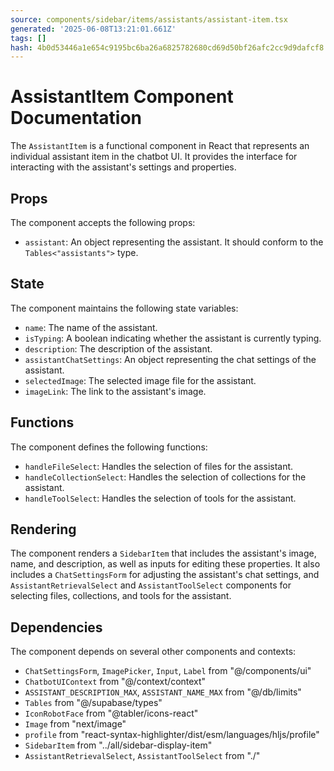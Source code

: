 ```yaml
---
source: components/sidebar/items/assistants/assistant-item.tsx
generated: '2025-06-08T13:21:01.661Z'
tags: []
hash: 4b0d53446a1e654c9195bc6ba26a6825782680cd69d50bf26afc2cc9d9dafcf8
---
```

# AssistantItem Component Documentation

The `AssistantItem` is a functional component in React that represents an individual assistant item in the chatbot UI. It provides the interface for interacting with the assistant's settings and properties.

## Props

The component accepts the following props:

- `assistant`: An object representing the assistant. It should conform to the `Tables<"assistants">` type.

## State

The component maintains the following state variables:

- `name`: The name of the assistant.
- `isTyping`: A boolean indicating whether the assistant is currently typing.
- `description`: The description of the assistant.
- `assistantChatSettings`: An object representing the chat settings of the assistant.
- `selectedImage`: The selected image file for the assistant.
- `imageLink`: The link to the assistant's image.

## Functions

The component defines the following functions:

- `handleFileSelect`: Handles the selection of files for the assistant.
- `handleCollectionSelect`: Handles the selection of collections for the assistant.
- `handleToolSelect`: Handles the selection of tools for the assistant.

## Rendering

The component renders a `SidebarItem` that includes the assistant's image, name, and description, as well as inputs for editing these properties. It also includes a `ChatSettingsForm` for adjusting the assistant's chat settings, and `AssistantRetrievalSelect` and `AssistantToolSelect` components for selecting files, collections, and tools for the assistant.

## Dependencies

The component depends on several other components and contexts:

- `ChatSettingsForm`, `ImagePicker`, `Input`, `Label` from "@/components/ui"
- `ChatbotUIContext` from "@/context/context"
- `ASSISTANT_DESCRIPTION_MAX`, `ASSISTANT_NAME_MAX` from "@/db/limits"
- `Tables` from "@/supabase/types"
- `IconRobotFace` from "@tabler/icons-react"
- `Image` from "next/image"
- `profile` from "react-syntax-highlighter/dist/esm/languages/hljs/profile"
- `SidebarItem` from "../all/sidebar-display-item"
- `AssistantRetrievalSelect`, `AssistantToolSelect` from "./"
